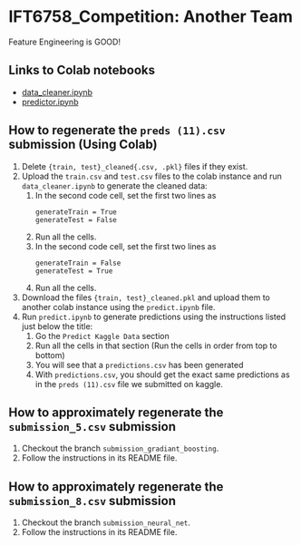 # IFT6758_Competition: Another Team

Feature Engineering is GOOD!

## Links to Colab notebooks
* [data_cleaner.ipynb](https://drive.google.com/file/d/1gKCT40MCjgSa1LYEFach59ozHxF2J_T2/view?usp=sharing)
* [predictor.ipynb](https://drive.google.com/file/d/1GpX4-Rqc_R0r3F_BK6DOwSmQi0v1o9nn/view?usp=sharing)

## How to regenerate the `preds (11).csv` submission (Using Colab)

1. Delete `{train, test}_cleaned{.csv, .pkl}` files if they exist.
2. Upload the `train.csv` and `test.csv` files to the colab instance and run `data_cleaner.ipynb` to generate the cleaned data:
    1. In the second code cell, set the first two lines as 
        ```
        generateTrain = True
        generateTest = False
        ```
    2. Run all the cells.
    3. In the second code cell, set the first two lines as 
        ```
        generateTrain = False
        generateTest = True
        ```
    4. Run all the cells.
3. Download the files `{train, test}_cleaned.pkl` and upload them to another colab instance using the `predict.ipynb` file.
4. Run `predict.ipynb` to generate predictions using the instructions listed just below the title:
    1. Go the `Predict Kaggle Data` section
    2. Run all the cells in that section (Run the cells in order from top to bottom)
    3. You will see that a `predictions.csv` has been generated
    4. With `predictions.csv`, you should get the exact same predictions as in the `preds (11).csv` file we submitted on kaggle.

## How to approximately regenerate the `submission_5.csv` submission

1. Checkout the branch `submission_gradiant_boosting`.
2. Follow the instructions in its README file.

## How to approximately regenerate the `submission_8.csv` submission

1. Checkout the branch `submission_neural_net`.
2. Follow the instructions in its README file.